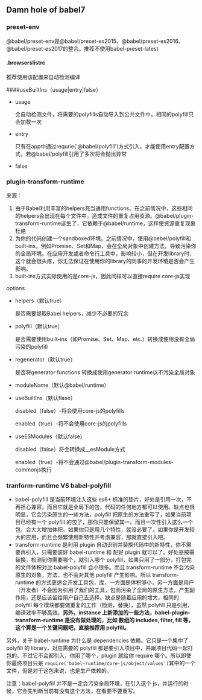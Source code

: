 ## Damn hole of babel7

### preset-env

@babel/preset-env是@babel/preset-es2015、@babel/preset-es2016、@babel/preset-es2017的整合。推荐不使用babel-preset-latest

#### .browserslistrc

推荐使用该配置来自动检测编译

####useBuiltIns（usage|entry|false）

- usage

  会自动检测文件，将需要的polyfills自动导入到公共文件中，相同的polyfill只会加载一次

- entry

  只有在app中通过requrie('@babel/polyfill')方式引入，才能使用entry配置方式，若@babel/polyfill引用了多次将会抛出异常

- false

### plugin-transform-runtime

来源：

1. 由于Babel利用丰富的helpers充当通用functions。在之前情况中，这些相同的helpers会出现在每个文件中，造成文件的重复占用资源。@babel/plugin-transform-runtime诞生了，它依赖于@babel/runtime，这样使资源重复现象杜绝
2. 为你的代码创建一个sandboxed环境。之前情况中，使用@bebel/polyfill和built-ins，例如Promise、Set和Map，会在全局对象中创建方法，导致污染你的全局环境。在应用开发或者命令行工具中，影响较小，但在开发library时，这个就会很头疼，你无法保证在使用你的library的同事的开发环境是否会产生影响。
3. built-ins方式实际使用的是core-js，因此同样可以直接require core-js实现

options

- helpers（默认true）

  是否需要提取Babel helpers，减少不必要的冗余

- polyfill（默认true）

  是否需要使用built-ins（如Promise、Set、Map、etc.）转换成使用没有全局污染的polyfill

- regenerator（默认true）

  是否将generator functions 转换成使用generator runtime以不污染全局对象

- moduleName（默认@babel/runtime）

- useBuiltIns（默认flase）

  disabled（false）-将会使用core-js的polyfills

  enabled（true）-将不会使用core-js的polyfills

- useESModules（默认false）

  disabled（false）将会转换成__esModule方式

  enabled（true）-将不会通过@babel/plugin-transform-modules-commonjs执行

### tranform-runtime VS babel-polyfill

- babel-polyfill 是当前环境注入这些 es6+ 标准的垫片，好处是引用一次，不再担心兼容，而且它就是全局下的包，代码的任何地方都可以使用。缺点也很明显，它会污染原生的一些方法，polyfill 把原生的方法重写了，如果当前项目已经有一个 polyfill 的包了，那你只能保留其一。而且一次性引入这么一个包，会大大增加体积。如果你只是用几个特性，就没必要了，如果你是开发较大的应用，而且会频繁使用新特性并考虑兼容，那就直接引入吧。
- transform-runtime 是利用 plugin 自动识别并替换代码中的新特性，你不需要再引入，只需要装好 babel-runtime 和 配好 plugin 就可以了。好处是按需替换，检测到你需要哪个，就引入哪个 polyfill，如果只用了一部分，打包完的文件体积对比 babel-polyfill 会小很多。而且 transform-runtime 不会污染原生的对象，方法，也不会对其他 polyfill 产生影响。所以 transform-runtime 的方式更适合开发工具包，库，一方面是体积够小，另一方面是用户（开发者）不会因为引用了我们的工具，包而污染了全局的原生方法，产生副作用，还是应该留给用户自己去选择。缺点是随着应用的增大，相同的 polyfill 每个模块都要做重复的工作（检测，替换），虽然 polyfill 只是引用，编译效率不够高效。**另外，instance 上新添加的一些方法，babel-plugin-transform-runtime 是没有做处理的，比如 数组的 includes, filter, fill 等，这个算是一个关键问题吧，直接推荐用 polyfill。**

另外，关于 babel-runtime 为什么是 dependencies 依赖。它只是一个集中了 polyfill 的 library，对应需要的 polyfill 都是要引入项目中，并跟项目代码一起打包的。不过它不会都引入，你用了哪个，plugin 就给你 require 哪个。所以即使你最终项目只是 `require('babel-runtime/core-js/object/values')`其中的一个文件，但是对于这包来说，也是生产依赖的。

注意：babel-polyfill 并不是一定会污染全局环境，在引入这个 js，并运行的时候，它会先判断当前有没有这个方法，在看要不要重写。